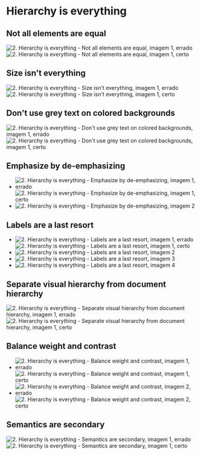 # Hierarchy is everything
## Not all elements are equal
![2. Hierarchy is everything - Not all elements are equal, imagem 1, errado](1-not-all-elements-are-equal/1-errado.png)
![2. Hierarchy is everything - Not all elements are equal, imagem 1, certo](1-not-all-elements-are-equal/1-certo.png)
## Size isn't everything
![2. Hierarchy is everything - Size isn't everything, imagem 1, errado](2-size-isnt-everything/1-errado.png)
![2. Hierarchy is everything - Size isn't everything, imagem 1, certo](2-size-isnt-everything/1-certo.png)
## Don't use grey text on colored backgrounds
![2. Hierarchy is everything - Don't use grey text on colored backgrounds, imagem 1, errado](3-dont-use-grey-text-on-colored-backgrounds/1-errado.png)
![2. Hierarchy is everything - Don't use grey text on colored backgrounds, imagem 1, certo](3-dont-use-grey-text-on-colored-backgrounds/1-certo.png)
## Emphasize by de-emphasizing
-
	![2. Hierarchy is everything - Emphasize by de-emphasizing, imagem 1, errado](4-emphasize-by-de-emphasizing/1-errado.png)
	![2. Hierarchy is everything - Emphasize by de-emphasizing, imagem 1, certo](4-emphasize-by-de-emphasizing/1-certo.png)
-
	![2. Hierarchy is everything - Emphasize by de-emphasizing, imagem 2](4-emphasize-by-de-emphasizing/2.png)
## Labels are a last resort
-
	![2. Hierarchy is everything - Labels are a last resort, imagem 1, errado](5-labels-are-a-last-resort/1-errado.png)
	![2. Hierarchy is everything - Labels are a last resort, imagem 1, certo](5-labels-are-a-last-resort/1-certo.png)
-
	![2. Hierarchy is everything - Labels are a last resort, imagem 2](5-labels-are-a-last-resort/2.png)
-
	![2. Hierarchy is everything - Labels are a last resort, imagem 3](5-labels-are-a-last-resort/3.png)
-
	![2. Hierarchy is everything - Labels are a last resort, imagem 4](5-labels-are-a-last-resort/4.png)
## Separate visual hierarchy from document hierarchy
![2. Hierarchy is everything - Separate visual hierarchy from document hierarchy, imagem 1, errado](6-separate-visual-hierarchy-from-document-hierarchy/1-errado.png)
![2. Hierarchy is everything - Separate visual hierarchy from document hierarchy, imagem 1, certo](6-separate-visual-hierarchy-from-document-hierarchy/1-certo.png)
## Balance weight and contrast
-
	![2. Hierarchy is everything - Balance weight and contrast, imagem 1, errado](7-balance-weight-and-contrast/1-errado.png)
	![2. Hierarchy is everything - Balance weight and contrast, imagem 1, certo](7-balance-weight-and-contrast/1-certo.png)
-
	![2. Hierarchy is everything - Balance weight and contrast, imagem 2, errado](7-balance-weight-and-contrast/2-errado.png)
	![2. Hierarchy is everything - Balance weight and contrast, imagem 2, certo](7-balance-weight-and-contrast/2-certo.png)
## Semantics are secondary
![2. Hierarchy is everything - Semantics are secondary, imagem 1, errado](8-semantics-are-secondary/1-errado.png)
![2. Hierarchy is everything - Semantics are secondary, imagem 1, certo](8-semantics-are-secondary/1-certo.png)
